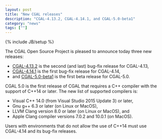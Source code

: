 ```yaml
---
layout: post
title: "New CGAL releases"
description: "CGAL-4.13.2, CGAL-4.14.1, and CGAL-5.0-beta1"
category: "news"
tags: [""]
---
```

{% include JB/setup %}

<div markdown="1">
The CGAL Open Source Project is pleased to announce today three new
releases:

  * [CGAL-4.13.2](/2019/09/30/cgal4132) is the second (and last) bug-fix release for CGAL-4.13,
  * [CGAL-4.14.1](/2019/09/30/cgal4141) is the first bug-fix release for CGAL-4.14,
  * and [CGAL-5.0-beta1](/2019/09/30/cgal50-beta1) is the first beta release for CGAL-5.0.

CGAL 5.0 is the first release of CGAL that requires a C++ compiler
with the support of C++14 or later. The new list of supported
compilers is:

  -   Visual C++ 14.0 (from Visual Studio 2015 Update 3) or later,
  -   Gnu g++ 6.3 or later (on Linux or MacOS),
  -   LLVM Clang version 8.0 or later (on Linux or MacOS), and
  -   Apple Clang compiler versions 7.0.2 and 10.0.1 (on MacOS).

Users with environments that do not allow the use of C++14 must use
CGAL-4.14 and its bug-fix releases.

</div>
